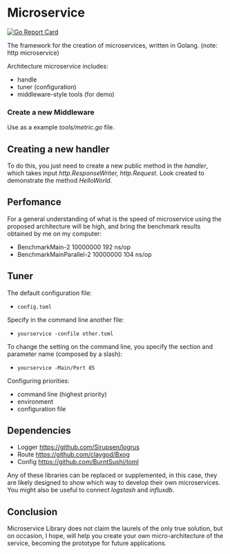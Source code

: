 # Microservice

[![Go Report Card](https://goreportcard.com/badge/github.com/claygod/microservice)](https://goreportcard.com/report/github.com/claygod/microservice)

The framework for the creation of microservices, written in Golang. (note: http microservice)

Architecture microservice includes:

- handle
- tuner (configuration)
- middleware-style tools (for demo)

### Create a new Middleware

Use as a example *tools/metric.go* file. 

## Creating a new handler

To do this, you just need to create a new public method in the *handler*, which takes input *http.ResponseWriter, http.Request*. Look created to demonstrate the method *HelloWorld*.

## Perfomance

For a general understanding of what is the speed of microservice using the proposed architecture will be high, and bring the benchmark results obtained by me on my computer:

- BenchmarkMain-2            	10000000	       192 ns/op
- BenchmarkMainParallel-2   	10000000	       104 ns/op

## Tuner

The default configuration file:
- `config.toml`

Specify in the command line another file:
- `yourservice -confile other.toml`

To change the setting on the command line, you specify the section and parameter name (composed by a slash): 
- `yourservice -Main/Port 85`

Configuring priorities:
- command line (highest priority)
- environment
- configuration file

## Dependencies

- Logger	https://github.com/Sirupsen/logrus
- Route	https://github.com/claygod/Bxog
- Config	https://github.com/BurntSushi/toml

Any of these libraries can be replaced or supplemented, in this case, they are likely designed to show which way to develop their own microservices. You might also be useful to connect *logstash* and *influxdb*.

## Conclusion

Microservice Library does not claim the laurels of the only true solution, but on occasion, I hope, will help you create your own micro-architecture of the service, becoming the prototype for future applications.
